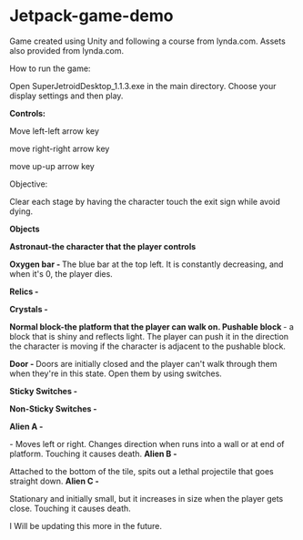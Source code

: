 # Jetpack-game-demo
Game created using Unity and following a course from lynda.com. Assets also provided from lynda.com. <p>

How to run the game:<p>
Open SuperJetroidDesktop_1.1.3.exe in the main directory. Choose your display settings and then play.<p>

<b>Controls: </b><p>
Move left-left arrow key<p>
move right-right arrow key<p>
move up-up arrow key<p>

Objective:<p>
Clear each stage by having the character touch the exit sign while avoid dying.<p>

<b>Objects </b> </p>
<b>Astronaut-the character that the player controls </b> <p>
  <b> Oxygen bar - </b> The blue bar at the top left. It is constantly decreasing, and when it's 0, the player dies. <p>
    <b>Relics - </b> <p>
      <b>Crystals - </b><p>
  <b>Normal block-the platform that the player can walk on. </b>
  <b>Pushable block </b> - a block that is shiny and reflects light. The player can push it in the direction the character is moving if the character is adjacent to the pushable block.  <p>
    <b> Door - </b> Doors are initially closed and the player can't walk through them when they're in this state. Open them by using switches. <p>
      <b>Sticky Switches - </b> <p>
      <b>Non-Sticky Switches - </b> <p>
        <b>Alien A - </b> <p> - Moves left or right. Changes direction when runs into a wall or at end of platform. Touching it causes death.
          <b>Alien B - </b> <p> Attached to the bottom of the tile, spits out a lethal projectile that goes straight down.
            <b>Alien C - </b> <P> Stationary and initially small, but it increases in size when the player gets close. Touching it causes death.

I Will be updating this more in the future.
